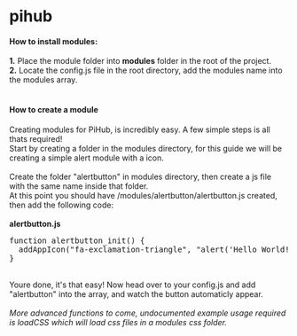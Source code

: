 # pihub
<h4>How to install modules:</h4>
<b>1.</b> Place the module folder into <b>modules</b> folder in the root of the project.<br />
<b>2.</b> Locate the config.js file in the root directory, add the modules name into the modules array.<br />
<br />
<h4>How to create a module</h4>
Creating modules for PiHub, is incredibly easy. A few simple steps is all thats required!<br />
Start by creating a folder in the modules directory, for this guide we will be creating a simple alert module with a icon.<br />
<br />
Create the folder "alertbutton" in modules directory, then create a js file with the same name inside that folder.<br />
At this point you should have /modules/alertbutton/alertbutton.js created, then add the following code:<br /><br />
<b>alertbutton.js</b>
<pre>
function alertbutton_init() {
  addAppIcon("fa-exclamation-triangle", "alert('Hello World!')");
}
</pre>
<br />
Youre done, it's that easy! Now head over to your config.js and add "alertbutton" into the array, and watch the button automaticly appear.<br />
<br />
<i>More advanced functions to come, undocumented example usage required is loadCSS which will load css files in a modules css folder.</i>
